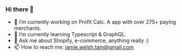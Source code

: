 ### Hi there 👋

- 🔭 I’m currently working on Profit Calc. A app with over 275+ paying merchants. 
- 🌱 I’m currently learning Typescript & GraphQL.
- 💬 Ask me about Shopify, e-commerce, anything really :)
- 📫 How to reach me: jamie.welsh.tam@gmail.com

<!--
**jamiewtam/jamiewtam** is a ✨ _special_ ✨ repository because its `README.md` (this file) appears on your GitHub profile.
-->
